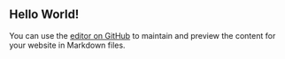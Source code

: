 ## Hello World!

You can use the [editor on GitHub](https://github.com/eduardoespinoza725/eduardoespinoza725.github.io/edit/master/README.md) to maintain and preview the content for your website in Markdown files.

